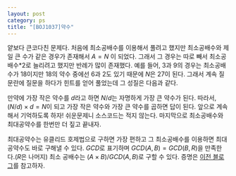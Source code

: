 ```yaml
---
layout: post
category: ps
title: "[BOJ1037]약수"
---
```


얕보다 큰코다친 문제다. 처음에 최소공배수를 이용해서 풀려고 했지만 최소공배수와 제일 큰 수가 같은 경우가 존재해서 $A=N$ 이 되었다. 그래서 그 경우는 따로 빼서 최소공배수*2로 늘리려고 했지만 반례가 많이 존재했다. 예를 들어, 3과 9의 경우는 최소공배수가 18이지만 18의 약수 중에선 6과 2도 있기 때문에 $N$은 27이 된다. 그래서 계속 질문란에 질문을 하다가 힌트를 얻어 풀었는데 그 성질은 다음과 같다.

만약에 가장 작은 약수를 $d$라고 하면 $N/d$는 자명하게 가장 큰 약수가 된다. 따라서, $(N/d)\times d=N$이 되고 가장 작은 약수와 가장 큰 약수를 곱하면 답이 된다. 앞으로 계속해서 기억하도록 하자! 쉬운문제니 소스코드는 적지 않는다. 마지막으로 최소공배수와 최대공약수를 한번만 더 짚고 끝내자.

최대공약수는 유클리드 호제법으로 구하면 가장 편하고 그 최소공배수를 이용하면 최대공약수도 바로 구해낼 수 있다. $GCD$로 표기하며 $GCD(A,B)=GCD(B,R)$을 만족한다.($R$은 나머지) 최소 공배수는 $(A\times B)/GCD(A,B)$로 구할 수 있다. 증명은 [이전 블로그](http://sexycoder.tistory.com/26?category=724492)를 참고하자.